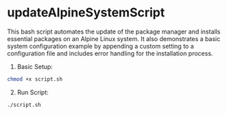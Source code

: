 # updateAlpineSystemScript
This bash script automates the update of the package manager and installs essential packages on an Alpine Linux system. It also demonstrates a basic system configuration example by appending a custom setting to a configuration file and includes error handling for the installation process.

1. Basic Setup:
```bash
chmod +x script.sh 
```
2. Run Script:

```bash
./script.sh
```
